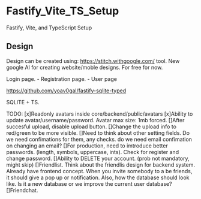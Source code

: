 # Fastify_Vite_TS_Setup
Fastify, Vite, and TypeScript Setup



## Design
Design can be created using: https://stitch.withgoogle.com/ tool. New google AI for creating website/moble designs. For free for now.



Login page.
	- Registration page.
	- User page


https://github.com/yoav0gal/fastify-sqlite-typed

SQLITE + TS.



TODO:
	[x]Readonly avatars inside core/backend/public/avatars
	[x]Ability to update avatar/username/password. Avatar max size: 1mb forced.
		[]After succesful upload, disable upload button.
		[]Change the upload info to red/green to be more visible.
		[]Need to think about other setting fields. Do we need confimations for them, any checks. do we need email confimation on changing an email?
		[]For production, need to imtroduce better passwords. (length, symbols, uppercase, ints). Check for register and change password.
	[]Ability to DELETE your account. (prob not mandatory, might skip)
	[]Friendlist. Think about the friendlis design for backend system. Already have frontend concept. When you invite somebody to a be friends, it should give a pop up or notification. Also, how the database should look like. Is it a new database or we improve the current user database?
	[]Friendchat.



